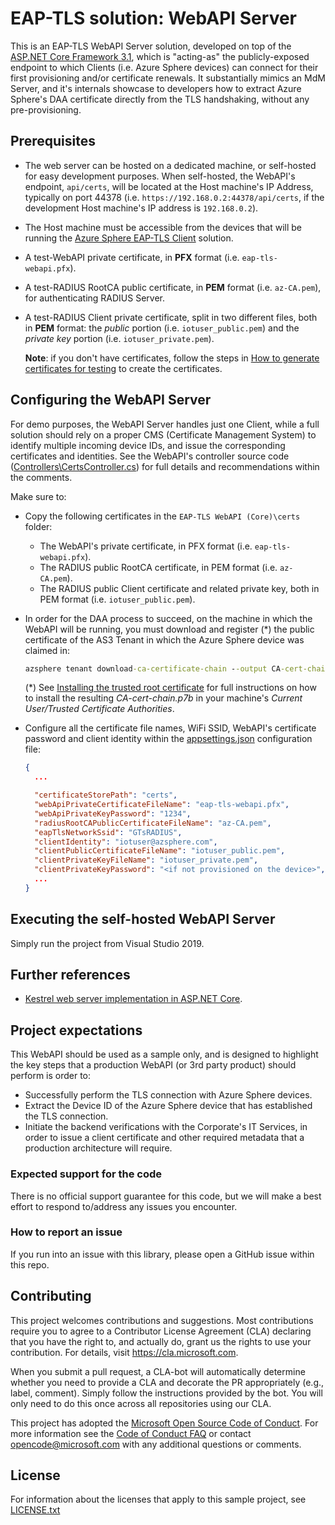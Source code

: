 # EAP-TLS solution: WebAPI Server

This is an EAP-TLS WebAPI Server solution, developed on top of the [ASP.NET Core Framework 3.1](https://learn.microsoft.com/en-us/aspnet/core/?view=aspnetcore-3.1), which is "acting-as" the publicly-exposed endpoint to which Clients (i.e. Azure Sphere devices) can connect for their first provisioning and/or certificate renewals. It substantially mimics an MdM Server, and it's internals showcase to developers how to extract Azure Sphere's DAA certificate directly from the TLS handshaking, without any pre-provisioning.

## Prerequisites

- The web server can be hosted on a dedicated machine, or self-hosted for easy development purposes. When self-hosted, the WebAPI's endpoint, `api/certs`, will be located at the Host machine's IP Address, typically on port 44378 (i.e. `https://192.168.0.2:44378/api/certs`, if the development Host machine's IP address is `192.168.0.2`).
- The Host machine must be accessible from the devices that will be running the [Azure Sphere EAP-TLS&#32;Client](../EAP-TLS&#32;Client) solution.
- A test-WebAPI private certificate, in **PFX** format (i.e. `eap-tls-webapi.pfx`).
- A test-RADIUS RootCA public certificate, in **PEM** format (i.e. `az-CA.pem`), for authenticating RADIUS Server.
- A test-RADIUS Client private certificate, split in two different files, both in **PEM** format: the *public* portion (i.e. `iotuser_public.pem`) and the *private key* portion (i.e. `iotuser_private.pem`).

  **Note**: if you don't have certificates, follow the steps in [How to generate certificates for testing](https://github.com/Azure/azure-sphere-samples/tree/master/Samples/Certificates/Cert_HighLevelApp/get-certificates.md) to create the certificates.

## Configuring the WebAPI Server

For demo purposes, the WebAPI Server handles just one Client, while a full solution should rely on a proper CMS (Certificate Management System) to identify multiple incoming device IDs, and issue the corresponding certificates and identities. See the WebAPI's controller source code ([Controllers\CertsController.cs](./Controllers/CertsController.cs)) for full details and recommendations within the comments.

Make sure to:

- Copy the following certificates in the `EAP-TLS WebAPI (Core)\certs` folder:
  - The WebAPI's private certificate, in PFX format (i.e. `eap-tls-webapi.pfx`).
  - The RADIUS public RootCA certificate, in PEM format (i.e. `az-CA.pem`).
  - The RADIUS public Client certificate and related private key, both in PEM format (i.e. `iotuser_public.pem`).
- In order for the DAA process to succeed, on the machine in which the WebAPI will be running, you must download and register (*) the public certificate of the AS3 Tenant in which the Azure Sphere device was claimed in:

    ```cmd
    azsphere tenant download-ca-certificate-chain --output CA-cert-chain.p7b
    ```

    (*) See [Installing the trusted root certificate](https://learn.microsoft.com/en-us/skype-sdk/sdn/articles/installing-the-trusted-root-certificate) for full instructions on how to install the resulting *CA-cert-chain.p7b* in your machine's *Current User/Trusted Certificate Authorities*.

- Configure all the certificate file names, WiFi SSID, WebAPI's certificate password and client identity within the [appsettings.json](./appsettings.json) configuration file:

  ```json
  {
    ...

    "certificateStorePath": "certs",
    "webApiPrivateCertificateFileName": "eap-tls-webapi.pfx",
    "webApiPrivateKeyPassword": "1234",
    "radiusRootCAPublicCertificateFileName": "az-CA.pem",
    "eapTlsNetworkSsid": "GTsRADIUS",
    "clientIdentity": "iotuser@azsphere.com",
    "clientPublicCertificateFileName": "iotuser_public.pem",
    "clientPrivateKeyFileName": "iotuser_private.pem",
    "clientPrivateKeyPassword": "<if not provisioned on the device>",
    ...
  }
  ```

## Executing the self-hosted WebAPI Server

Simply run the project from Visual Studio 2019.

## Further references

- [Kestrel web server implementation in ASP.NET Core](https://learn.microsoft.com/en-us/aspnet/core/fundamentals/servers/kestrel?view=aspnetcore-3.1).


## Project expectations

This WebAPI should be used as a sample only, and is designed to highlight the key steps that a production WebAPI (or 3rd party product) should perform is order to:

- Successfully perform the TLS connection with Azure Sphere devices.
- Extract the Device ID of the Azure Sphere device that has established the TLS connection.
- Initiate the backend verifications with the Corporate's IT Services, in order to issue a client certificate and other required metadata that a production architecture will require.

### Expected support for the code

There is no official support guarantee for this code, but we will make a best effort to respond to/address any issues you encounter.

### How to report an issue

If you run into an issue with this library, please open a GitHub issue within this repo.

## Contributing

This project welcomes contributions and suggestions. Most contributions require you to
agree to a Contributor License Agreement (CLA) declaring that you have the right to,
and actually do, grant us the rights to use your contribution. For details, visit
https://cla.microsoft.com.

When you submit a pull request, a CLA-bot will automatically determine whether you need
to provide a CLA and decorate the PR appropriately (e.g., label, comment). Simply follow the
instructions provided by the bot. You will only need to do this once across all repositories using our CLA.

This project has adopted the [Microsoft Open Source Code of Conduct](https://opensource.microsoft.com/codeofconduct/).
For more information see the [Code of Conduct FAQ](https://opensource.microsoft.com/codeofconduct/faq/)
or contact [opencode@microsoft.com](mailto:opencode@microsoft.com) with any additional questions or comments.

## License

For information about the licenses that apply to this sample project, see [LICENSE.txt](../LICENSE.txt)
